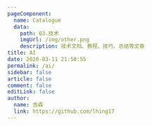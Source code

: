 ```yaml
---
pageComponent:
  name: Catalogue
  data:
    path: 03.技术
    imgUrl: /img/other.png
    description: 技术文档、教程、技巧、总结等文章
title: AI
date: 2020-03-11 21:50:55
permalink: /ai/
sidebar: false
article: false
comment: false
editLink: false
author:
  name: 吉森
  link: https://github.com/lhing17
---
```

